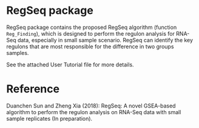 # RegSeq package
RegSeq package contains the proposed RegSeq algorithm (function `Reg_Finding`), which is designed to perform the regulon analysis for RNA-Seq data, especially in small sample scenario. RegSeq can identify the key regulons that are most responsible for the difference in two groups samples.

See the attached User Tutorial file for more details.

# Reference
Duanchen Sun and Zheng Xia (2018): RegSeq: A novel GSEA-based algorithm to perform the regulon analysis on RNA-Seq data with small sample replicates (In preparation).
